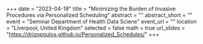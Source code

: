 +++
date = "2023-04-19"
title = "Minimizing the Burden of Invasive Procedures via Personalized Scheduling"
abstract = ""
abstract_short = ""
event = "Seminar Department of Health Data Sciene"
event_url = ""
location = "Liverpool, United Kingdom"
selected = false
math = true
url_slides = "https://drizopoulos.github.io/Personalized_Schedules/"
+++